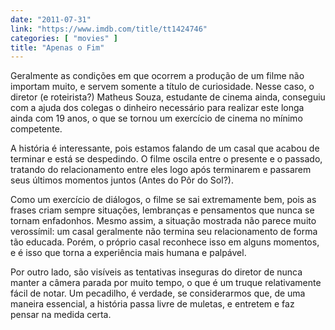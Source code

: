 ```yaml
---
date: "2011-07-31"
link: "https://www.imdb.com/title/tt1424746"
categories: [ "movies" ]
title: "Apenas o Fim"
---
```

Geralmente as condições em que ocorrem a produção de um filme não importam muito, e servem somente a título de curiosidade. Nesse caso, o diretor (e roteirista?) Matheus Souza, estudante de cinema ainda, conseguiu com a ajuda dos colegas o dinheiro necessário para realizar este longa ainda com 19 anos, o que se tornou um exercício de cinema no mínimo competente.

A história é interessante, pois estamos falando de um casal que acabou de terminar e está se despedindo. O filme oscila entre o presente e o passado, tratando do relacionamento entre eles logo após terminarem e passarem seus últimos momentos juntos (Antes do Pôr do Sol?).

Como um exercício de diálogos, o filme se sai extremamente bem, pois as frases criam sempre situações, lembranças e pensamentos que nunca se tornam enfadonhos. Mesmo assim, a situação mostrada não parece muito verossímil: um casal geralmente não termina seu relacionamento de forma tão educada. Porém, o próprio casal reconhece isso em alguns momentos, e é isso que torna a experiência mais humana e palpável.

Por outro lado, são visíveis as tentativas inseguras do diretor de nunca manter a câmera parada por muito tempo, o que é um truque relativamente fácil de notar. Um pecadilho, é verdade, se considerarmos que, de uma maneira essencial, a história passa livre de muletas, e entretem e faz pensar na medida certa.
